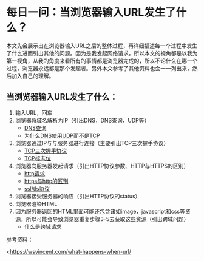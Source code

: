 # 每日一问：当浏览器输入URL发生了什么？

本文先会展示出在浏览器输入URL之后的整体过程，再详细描述每一个过程中发生了什么进而引出其他的问题。因为是我发起网络请求，所以本文的视角都是以我为第一视角，从我的角度来看所有的事情都是浏览器完成的，所以不论什么在哪一个过程，浏览器永远都是那个发起者。另外本文参考了其他资料也会一一列出来，然后加入自己的理解。

## 当浏览器输入URL发生了什么：

1. 输入URL，回车
2. 浏览器将域名解析为IP（引出DNS，DNS查询，UDP等）
   - [DNS查询](../network/dns/dns_lookup.md)
   - [为什么DNS使用UDP而不是TCP](../network/dns/why_dns_use_udp.md)
3. 浏览器通过IP与与服务器进行连接（主要引出TCP三次握手协议）
   * [TCP三次握手协议](../network/tcp/tcp_3_way_hand_shake_process.md)
   * [TCP标志位](../network/tcp/tcp_flag.md)
4. 浏览器向服务器发起请求（引出HTTP协议参数、HTTP与HTTPS的区别）
   * [http请求](../network/http/http_requests.md)
   * [https与http的区别](../network/http/difference_between_http_and_https.md)
   * [ssl/tls协议](https://www.ruanyifeng.com/blog/2014/02/ssl_tls.html)
5. 浏览器接受服务器的响应（引出HTTP协议的status）
6. 浏览器渲染HTML
7. 因为服务器返回的HTML里面可能还包含诸如image，javascript和css等资源，所以可能会导致浏览器重复步骤3-5去获取这些资源（引出跨域问题）
   * [什么是跨域请求](../network/http/what_is_cors.md)

参考资料：

<https://wsvincent.com/what-happens-when-url/

